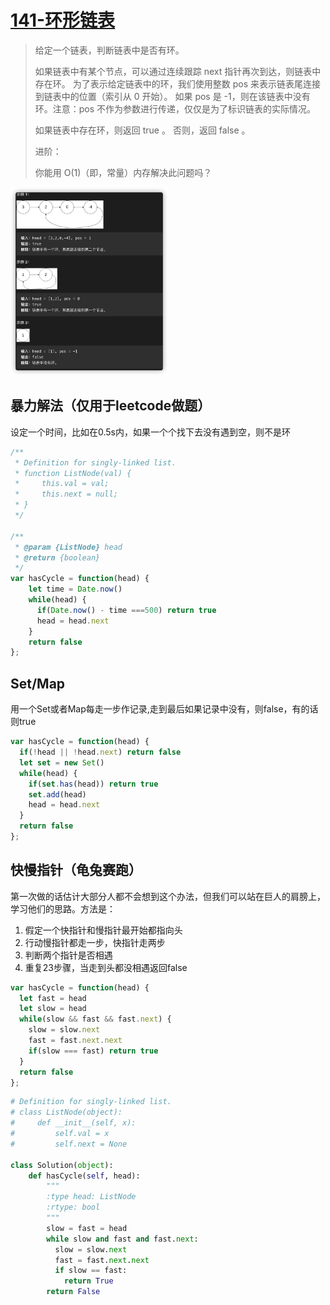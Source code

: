 # [141-环形链表](https://leetcode-cn.com/problems/linked-list-cycle)

> 给定一个链表，判断链表中是否有环。
>
> 如果链表中有某个节点，可以通过连续跟踪 next 指针再次到达，则链表中存在环。 为了表示给定链表中的环，我们使用整数 pos 来表示链表尾连接到链表中的位置（索引从 0 开始）。 如果 pos 是 -1，则在该链表中没有环。注意：pos 不作为参数进行传递，仅仅是为了标识链表的实际情况。
>
> 如果链表中存在环，则返回 true 。 否则，返回 false 。
>
> 进阶：
>
> 你能用 O(1)（即，常量）内存解决此问题吗？

<img src="../images/141.png" alt="image" style="width:50%" />

## 暴力解法（仅用于leetcode做题）

设定一个时间，比如在0.5s内，如果一个个找下去没有遇到空，则不是环

```javascript
/**
 * Definition for singly-linked list.
 * function ListNode(val) {
 *     this.val = val;
 *     this.next = null;
 * }
 */

/**
 * @param {ListNode} head
 * @return {boolean}
 */
var hasCycle = function(head) {
    let time = Date.now()
    while(head) {
      if(Date.now() - time ===500) return true
      head = head.next
    }
    return false
};
```



## Set/Map

用一个Set或者Map每走一步作记录,走到最后如果记录中没有，则false，有的话则true

```javascript
var hasCycle = function(head) {
  if(!head || !head.next) return false
  let set = new Set()
  while(head) {
    if(set.has(head)) return true
    set.add(head)
    head = head.next
  }
  return false
};
```

## 快慢指针（龟兔赛跑）

第一次做的话估计大部分人都不会想到这个办法，但我们可以站在巨人的肩膀上，学习他们的思路。方法是：

1. 假定一个快指针和慢指针最开始都指向头
2. 行动慢指针都走一步，快指针走两步
3. 判断两个指针是否相遇
4. 重复23步骤，当走到头都没相遇返回false

```javascript
var hasCycle = function(head) {
  let fast = head
  let slow = head
  while(slow && fast && fast.next) {
    slow = slow.next
    fast = fast.next.next
    if(slow === fast) return true
  }
  return false
};
```



```python
# Definition for singly-linked list.
# class ListNode(object):
#     def __init__(self, x):
#         self.val = x
#         self.next = None

class Solution(object):
    def hasCycle(self, head):
        """
        :type head: ListNode
        :rtype: bool
        """
        slow = fast = head
        while slow and fast and fast.next:
          slow = slow.next
          fast = fast.next.next
          if slow == fast:
            return True
        return False
```